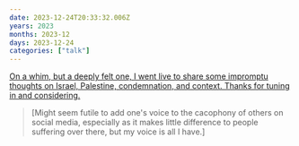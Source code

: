 ```yaml
---
date: 2023-12-24T20:33:32.006Z
years: 2023
months: 2023-12
days: 2023-12-24
categories: ["talk"]
---
```

[On a whim, but a deeply felt one, I went live to share some impromptu thoughts on Israel, Palestine, condemnation, and context. Thanks for tuning in and considering.](https://www.instagram.com/reel/CyJ-_coMTrV/)

> [Might seem futile to add one's voice to the cacophony of others on social media, especially as it makes little difference to people suffering over there, but my voice is all I have.]
